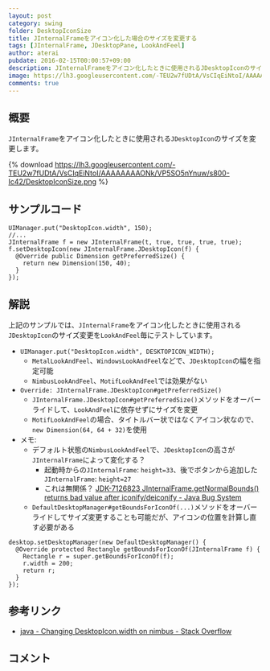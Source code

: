 ```yaml
---
layout: post
category: swing
folder: DesktopIconSize
title: JInternalFrameをアイコン化した場合のサイズを変更する
tags: [JInternalFrame, JDesktopPane, LookAndFeel]
author: aterai
pubdate: 2016-02-15T00:00:57+09:00
description: JInternalFrameをアイコン化したときに使用されるJDesktopIconのサイズを変更します。
image: https://lh3.googleusercontent.com/-TEU2w7fUDtA/VsCIqEiNtoI/AAAAAAAAONk/VP5SO5nYnuw/s800-Ic42/DesktopIconSize.png
comments: true
---
```

## 概要
`JInternalFrame`をアイコン化したときに使用される`JDesktopIcon`のサイズを変更します。

{% download https://lh3.googleusercontent.com/-TEU2w7fUDtA/VsCIqEiNtoI/AAAAAAAAONk/VP5SO5nYnuw/s800-Ic42/DesktopIconSize.png %}

## サンプルコード
<pre class="prettyprint"><code>UIManager.put("DesktopIcon.width", 150);
//...
JInternalFrame f = new JInternalFrame(t, true, true, true, true);
f.setDesktopIcon(new JInternalFrame.JDesktopIcon(f) {
  @Override public Dimension getPreferredSize() {
    return new Dimension(150, 40);
  }
});
</code></pre>

## 解説
上記のサンプルでは、`JInternalFrame`をアイコン化したときに使用される`JDesktopIcon`のサイズ変更を`LookAndFeel`毎にテストしています。

- `UIManager.put("DesktopIcon.width", DESKTOPICON_WIDTH);`
    - `MetalLookAndFeel`、`WindowsLookAndFeel`などで、`JDesktopIcon`の幅を指定可能
    - `NimbusLookAndFeel`、`MotifLookAndFeel`では効果がない
- `Override: JInternalFrame.JDesktopIcon#getPreferredSize()`
    - `JInternalFrame.JDesktopIcon#getPreferredSize()`メソッドをオーバーライドして、`LookAndFeel`に依存せずにサイズを変更
    - `MotifLookAndFeel`の場合、タイトルバー状ではなくアイコン状なので、`new Dimension(64, 64 + 32)`を使用
- メモ:
    - デフォルト状態の`NimbusLookAndFeel`で、`JDesktopIcon`の高さが`JInternalFrame`によって変化する？
        - 起動時からの`JInternalFrame`: `height=33`、後でボタンから追加した`JInternalFrame`: `height=27`
        - これは無関係？ [JDK-7126823 JInternalFrame.getNormalBounds() returns bad value after iconify/deiconify - Java Bug System](https://bugs.openjdk.java.net/browse/JDK-7126823)
    - `DefaultDesktopManager#getBoundsForIconOf(...)`メソッドをオーバーライドしてサイズ変更することも可能だが、アイコンの位置を計算し直す必要がある

<!-- dummy comment line for breaking list -->

<pre class="prettyprint"><code>desktop.setDesktopManager(new DefaultDesktopManager() {
  @Override protected Rectangle getBoundsForIconOf(JInternalFrame f) {
    Rectangle r = super.getBoundsForIconOf(f);
    r.width = 200;
    return r;
  }
});
</code></pre>

## 参考リンク
- [java - Changing DesktopIcon.width on nimbus - Stack Overflow](http://stackoverflow.com/questions/35287367/changing-desktopicon-width-on-nimbus)

<!-- dummy comment line for breaking list -->

## コメント

